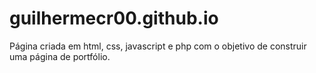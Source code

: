 # guilhermecr00.github.io

Página criada em html, css, javascript e php com o objetivo de construir uma página de portfólio.
